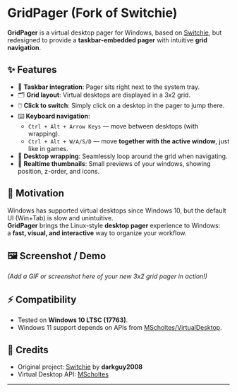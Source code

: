 # GridPager (Fork of Switchie)

**GridPager** is a virtual desktop pager for Windows, based on [Switchie](https://github.com/darkguy2008/Switchie), but redesigned to provide a **taskbar-embedded pager** with intuitive **grid navigation**.

## ✨ Features

- 📌 **Taskbar integration**: Pager sits right next to the system tray.  
- 🗂️ **Grid layout**: Virtual desktops are displayed in a 3x2 grid.  
- 🖱️ **Click to switch**: Simply click on a desktop in the pager to jump there.  
- ⌨️ **Keyboard navigation**:
  - `Ctrl + Alt + Arrow Keys` — move between desktops (with wrapping).  
  - `Ctrl + Alt + W/A/S/D` — move **together with the active window**, just like in games.  
- 🔄 **Desktop wrapping**: Seamlessly loop around the grid when navigating.  
- 👀 **Realtime thumbnails**: Small previews of your windows, showing position, z-order, and icons.  

## 🎯 Motivation

Windows has supported virtual desktops since Windows 10, but the default UI (Win+Tab) is slow and unintuitive.  
**GridPager** brings the Linux-style **desktop pager** experience to Windows:  
a **fast, visual, and interactive** way to organize your workflow.

## 🖼️ Screenshot / Demo

*(Add a GIF or screenshot here of your new 3x2 grid pager in action!)*

## ⚡ Compatibility

- Tested on **Windows 10 LTSC (17763)**.  
- Windows 11 support depends on APIs from [MScholtes/VirtualDesktop](https://github.com/MScholtes/VirtualDesktop).  

## 🙌 Credits

- Original project: [Switchie](https://github.com/darkguy2008/Switchie) by **darkguy2008**  
- Virtual Desktop API: [MScholtes](https://github.com/MScholtes/VirtualDesktop)  

---

